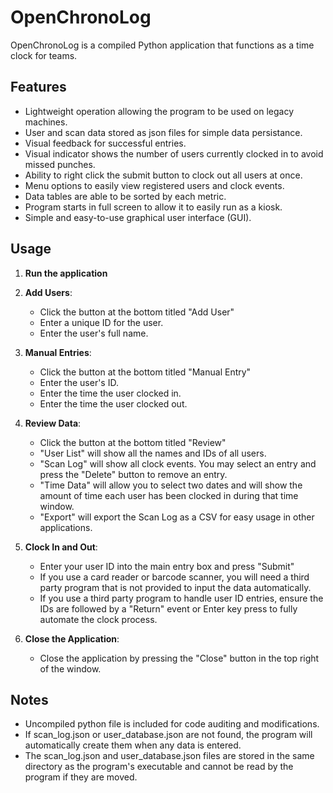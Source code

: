 # OpenChronoLog

OpenChronoLog is a compiled Python application that functions as a time clock for teams.

## Features

- Lightweight operation allowing the program to be used on legacy machines.
- User and scan data stored as json files for simple data persistance.
- Visual feedback for successful entries.
- Visual indicator shows the number of users currently clocked in to avoid missed punches.
- Ability to right click the submit button to clock out all users at once.
- Menu options to easily view registered users and clock events.
- Data tables are able to be sorted by each metric.
- Program starts in full screen to allow it to easily run as a kiosk.
- Simple and easy-to-use graphical user interface (GUI).

## Usage

1. **Run the application**
	
2. **Add Users**:
    - Click the button at the bottom titled "Add User"
    - Enter a unique ID for the user.
    - Enter the user's full name.

3. **Manual Entries**:
    - Click the button at the bottom titled "Manual Entry"
	- Enter the user's ID.
	- Enter the time the user clocked in.
	- Enter the time the user clocked out.

4. **Review Data**:
    - Click the button at the bottom titled "Review"
    - "User List" will show all the names and IDs of all users.
	- "Scan Log" will show all clock events. You may select an entry and press the "Delete" button to remove an entry.
	- "Time Data" will allow you to select two dates and will show the amount of time each user has been clocked in during that time window.
	- "Export" will export the Scan Log as a CSV for easy usage in other applications.

5. **Clock In and Out**:
    - Enter your user ID into the main entry box and press "Submit"
	- If you use a card reader or barcode scanner, you will need a third party program that is not provided to input the data automatically.
	- If you use a third party program to handle user ID entries, ensure the IDs are followed by a "Return" event or Enter key press to fully automate the clock process.

6. **Close the Application**:
    - Close the application by pressing the "Close" button in the top right of the window.

## Notes

- Uncompiled python file is included for code auditing and modifications.
- If scan_log.json or user_database.json are not found, the program will automatically create them when any data is entered.
- The scan_log.json and user_database.json files are stored in the same directory as the program's executable and cannot be read by the program if they are moved.
